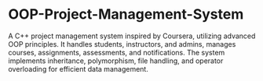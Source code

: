 # OOP-Project-Management-System
A C++ project management system inspired by Coursera, utilizing advanced OOP principles. It handles students, instructors, and admins, manages courses, assignments, assessments, and notifications. The system implements inheritance, polymorphism, file handling, and operator overloading for efficient data management.
